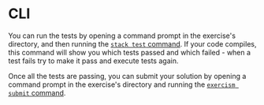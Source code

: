 # CLI

You can run the tests by opening a command prompt in the exercise's directory, and then running the [`stack test` command][docs-stack-test]. If your code compiles, this command will show you which tests passed and which failed - when a test fails try to make it pass and execute tests again.

Once all the tests are passing, you can submit your solution by opening a command prompt in the exercise's directory and running the [`exercism submit` command][docs-exercism-cli].

[docs-stack-test]: https://docs.haskellstack.org/en/stable/build_command/
[docs-exercism-cli]: https://exercism.io/cli
